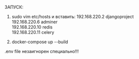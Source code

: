 ЗАПУСК:

1. sudo vim etc/hosts и вставить:
    192.168.220.2   djangoproject  
    192.168.220.6   adminer  
    192.168.220.10  redis  
    192.168.220.11  celery  

2. docker-compose up --build

.env file незаигнорен специально!!!
